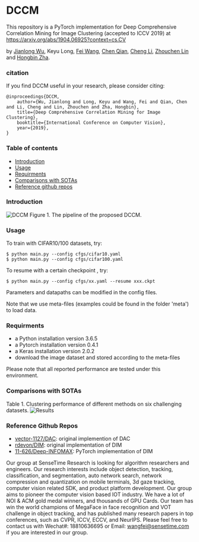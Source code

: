 # DCCM

This repository is a PyTorch implementation for Deep Comprehensive Correlation Mining for Image Clustering (accepted to ICCV 2019) at https://arxiv.org/abs/1904.06925?context=cs.CV

by [Jianlong Wu](https://jlwu1992.github.io/), Keyu Long, [Fei Wang](https://scholar.google.com/citations?user=ljt16JkAAAAJ&hl=zh-CN), [Chen Qian](https://scholar.google.com/citations?user=AerkT0YAAAAJ&hl=zh-CN), [Cheng Li](https://scholar.google.com/citations?user=F5rVlz0AAAAJ&hl=zh-CN), [Zhouchen Lin](http://www.cis.pku.edu.cn/faculty/vision/zlin/zlin.htm) and [Hongbin Zha](https://scholar.google.com/citations?user=LQxSSgYAAAAJ&hl=zh-CN).

### citation
If you find DCCM useful in your research, please consider citing:

	@inproceedings{DCCM,
	    author={Wu, Jianlong and Long, Keyu and Wang, Fei and Qian, Chen and Li, Cheng and Lin, Zhouchen and Zha, Hongbin},
	    title={Deep Comprehensive Correlation Mining for Image Clustering},
	    booktitle={International Conference on Computer Vision},   
	    year={2019},   
	}

### Table of contents
- [Introduction](#introduction)
- [Usage](#usage)
- [Requirments](#requirements)
- [Comparisons with SOTAs](#comparision-with-sotas) 
- [Reference github repos](#reference-github-repos)


### Introduction
![DCCM](https://jlwu1992.github.io/publications/DCCM/DCCM_pipeline.png) 
Figure 1. The pipeline of the proposed DCCM.


### Usage
To train with CIFAR10/100 datasets, try:

```shell
$ python main.py --config cfgs/cifar10.yaml
$ python main.py --config cfgs/cifar100.yaml
```

To resume with a certain checkpoint , try:

```shell
$ python main.py --config cfgs/xx.yaml --resume xxx.ckpt
```

Parameters and datapaths can be modified in the config files. 

Note that we use meta-files (examples could be found in the folder 'meta') to load data.

### Requirments

- a Python installation version 3.6.5
- a Pytorch installation version 0.4.1
- a Keras installation version 2.0.2
- download the image dataset and stored according to the meta-files

Please note that all reported performance are tested under this environment.


### Comparisons with SOTAs

Table 1. Clustering performance of different methods on six challenging datasets.
![Results](https://jlwu1992.github.io/publications/DCCM/Clustering_Results.png) 

### Reference Github Repos

- [vector-1127/DAC](https://github.com/vector-1127/DAC): original implemention of DAC
- [rdevon/DIM](https://github.com/rdevon/DIM): original implementation of DIM
- [11-626/Deep-INFOMAX](https://github.com/11-626/Deep-INFOMAX): PyTorch implementation of DIM



Our group at SenseTime Research is looking for algorithm researchers and engineers. Our research interests include object detection, tracking, classification, and segmentation, auto network search, network compression and quantization on mobile terminals, 3d gaze tracking, computer vision related SDK, and product platform development. Our group aims to pioneer the computer vision based IOT industry. We have a lot of NOI & ACM gold medal winners, and thousands of GPU Cards. Our team has win the world champions of MegaFace in face recognition and VOT challenge in object tracking, and has published many research papers in top conferences, such as CVPR, ICCV, ECCV, and NeurIPS. Please feel free to contact us with Wechat#: 18810636695 or Email: wangfei@sensetime.com if you are interested in our group.

